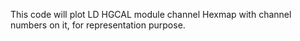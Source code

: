 This code will plot LD HGCAL module channel Hexmap with channel numbers on it, for representation purpose.

